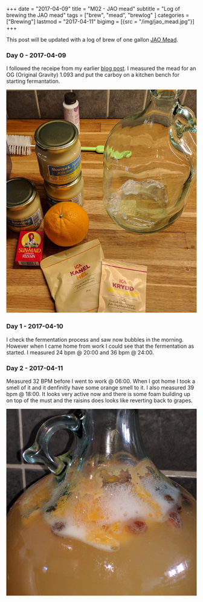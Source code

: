 +++
date = "2017-04-09"
title = "M02 - JAO mead"
subtitle = "Log of brewing the JAO mead"
tags = ["brew", "mead", "brewlog" ]
categories = ["Brewing"]
lastmod = "2017-04-11"
bigimg = [{src = "/img/jao_mead.jpg"}]
+++

This post will be updated with a log of brew of one gallon
[JAO Mead](../jao-mead).

### Day 0 - 2017-04-09

I followed the receipe from my earlier [blog post](../jao-mead). I
measured the mead for an OG (Original Gravity) 1.093 and put the
carboy on a kitchen bench for starting fermantation.

![preperation](/img/jao_mead_preperation.jpg)


### Day 1 - 2017-04-10

I check the fermentation process and saw now bubbles in the
morning. However when I came home from work I could see that the
fermentation as started. I measured 24 bpm @ 20:00 and 36 bpm @ 24:00.


### Day 2 - 2017-04-11

Measured 32 BPM before I went to work @ 06:00. When I got home I took a
smell of it and it denfinitly have some orange smell to it. I also
measured 39 bpm @ 18:00. It looks very active now and there is some
foam building up on top of the must and the raisins does looks like
reverting back to grapes.

![fermentation](/img/jao_mead.jpg)
